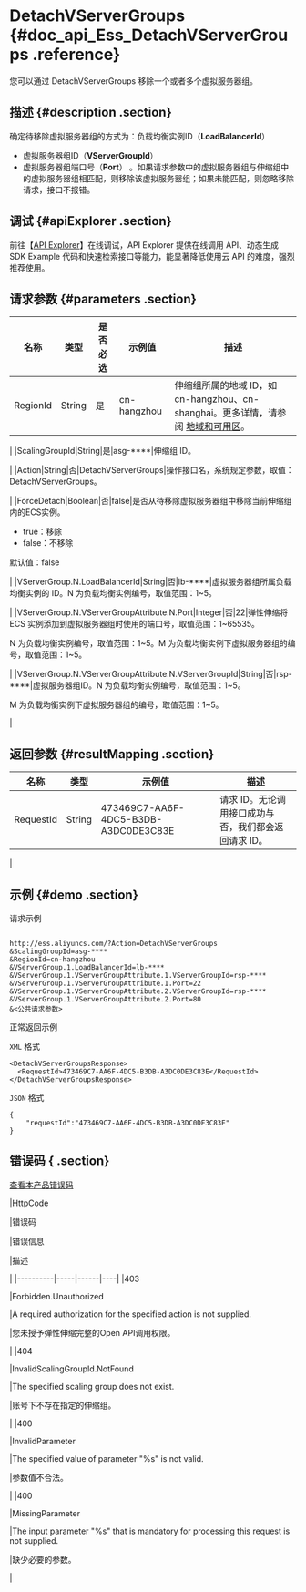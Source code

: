 # DetachVServerGroups {#doc_api_Ess_DetachVServerGroups .reference}

您可以通过 DetachVServerGroups 移除一个或者多个虚拟服务器组。

## 描述 {#description .section}

确定待移除虚拟服务器组的方式为：负载均衡实例ID（**LoadBalancerId**）

-   虚拟服务器组ID（**VServerGroupId**）
-   虚拟服务器组端口号（**Port**） 。如果请求参数中的虚拟服务器组与伸缩组中的虚拟服务器组相匹配，则移除该虚拟服务器组；如果未能匹配，则忽略移除请求，接口不报错。

## 调试 {#apiExplorer .section}

前往【[API Explorer](https://api.aliyun.com/#product=Ess&api=DetachVServerGroups)】在线调试，API Explorer 提供在线调用 API、动态生成 SDK Example 代码和快速检索接口等能力，能显著降低使用云 API 的难度，强烈推荐使用。

## 请求参数 {#parameters .section}

|名称|类型|是否必选|示例值|描述|
|--|--|----|---|--|
|RegionId|String|是|cn-hangzhou|伸缩组所属的地域 ID，如 cn-hangzhou、cn-shanghai。更多详情，请参阅 [地域和可用区](~~40654~~)。

 |
|ScalingGroupId|String|是|asg-\*\*\*\*|伸缩组 ID。

 |
|Action|String|否|DetachVServerGroups|操作接口名，系统规定参数，取值： DetachVServerGroups。

 |
|ForceDetach|Boolean|否|false|是否从待移除虚拟服务器组中移除当前伸缩组内的ECS实例。

 -   true：移除
-   false：不移除

 默认值：false

 |
|VServerGroup.N.LoadBalancerId|String|否|lb-\*\*\*\*|虚拟服务器组所属负载均衡实例的 ID。N 为负载均衡实例编号，取值范围：1~5。

 |
|VServerGroup.N.VServerGroupAttribute.N.Port|Integer|否|22|弹性伸缩将 ECS 实例添加到虚拟服务器组时使用的端口号，取值范围：1~65535。

 N 为负载均衡实例编号，取值范围：1~5。M 为负载均衡实例下虚拟服务器组的编号，取值范围：1~5。

 |
|VServerGroup.N.VServerGroupAttribute.N.VServerGroupId|String|否|rsp-\*\*\*\*|虚拟服务器组ID。N 为负载均衡实例编号，取值范围：1~5。

 M 为负载均衡实例下虚拟服务器组的编号，取值范围：1~5。

 |

## 返回参数 {#resultMapping .section}

|名称|类型|示例值|描述|
|--|--|---|--|
|RequestId|String|473469C7-AA6F-4DC5-B3DB-A3DC0DE3C83E|请求 ID。无论调用接口成功与否，我们都会返回请求 ID。

 |

## 示例 {#demo .section}

请求示例

``` {#request_demo}

http://ess.aliyuncs.com/?Action=DetachVServerGroups
&ScalingGroupId=asg-****
&RegionId=cn-hangzhou
&VServerGroup.1.LoadBalancerId=lb-****
&VServerGroup.1.VServerGroupAttribute.1.VServerGroupId=rsp-****
&VServerGroup.1.VServerGroupAttribute.1.Port=22
&VServerGroup.1.VServerGroupAttribute.2.VServerGroupId=rsp-****
&VServerGroup.1.VServerGroupAttribute.2.Port=80
&<公共请求参数>

```

正常返回示例

`XML` 格式

``` {#xml_return_success_demo}
<DetachVServerGroupsResponse>
  <RequestId>473469C7-AA6F-4DC5-B3DB-A3DC0DE3C83E</RequestId>
</DetachVServerGroupsResponse>

```

`JSON` 格式

``` {#json_return_success_demo}
{
	"requestId":"473469C7-AA6F-4DC5-B3DB-A3DC0DE3C83E"
}
```

## 错误码 { .section}

[查看本产品错误码](https://error-center.aliyun.com/status/product/Ess)

|HttpCode

|错误码

|错误信息

|描述

|
|----------|-----|------|----|
|403

|Forbidden.Unauthorized

|A required authorization for the specified action is not supplied.

|您未授予弹性伸缩完整的Open API调用权限。

|
|404

|InvalidScalingGroupId.NotFound

|The specified scaling group does not exist.

|账号下不存在指定的伸缩组。

|
|400

|InvalidParameter

|The specified value of parameter "%s" is not valid.

|参数值不合法。

|
|400

|MissingParameter

|The input parameter "%s" that is mandatory for processing this request is not supplied.

|缺少必要的参数。

|

